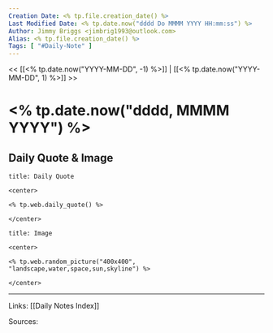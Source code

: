 ```yaml
---
Creation Date: <% tp.file.creation_date() %>
Last Modified Date: <% tp.date.now("dddd Do MMMM YYYY HH:mm:ss") %>
Author: Jimmy Briggs <jimbrig1993@outlook.com>
Alias: <% tp.file.creation_date() %>
Tags: [ "#Daily-Note" ]
---
```


<< [[<% tp.date.now("YYYY-MM-DD", -1) %>]] | [[<% tp.date.now("YYYY-MM-DD", 1) %>]] >>

# <% tp.date.now("dddd, MMMM YYYY") %>

## Daily Quote & Image

```ad-quote
title: Daily Quote

<center>

<% tp.web.daily_quote() %>

</center>

```

```ad-info
title: Image

<center>

<% tp.web.random_picture("400x400", "landscape,water,space,sun,skyline") %>

</center>
```

***

Links: [[Daily Notes Index]]

Sources: 
